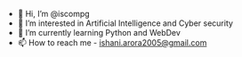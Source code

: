 - 👋 Hi, I’m @iscompg
- 👀 I’m interested in Artificial Intelligence and Cyber security
- 🌱 I’m currently learning Python and WebDev
- 📫 How to reach me - ishani.arora2005@gmail.com


<!---
iscompg/iscompg is a ✨ special ✨ repository because its `README.md` (this file) appears on your GitHub profile.
You can click the Preview link to take a look at your changes.
--->
